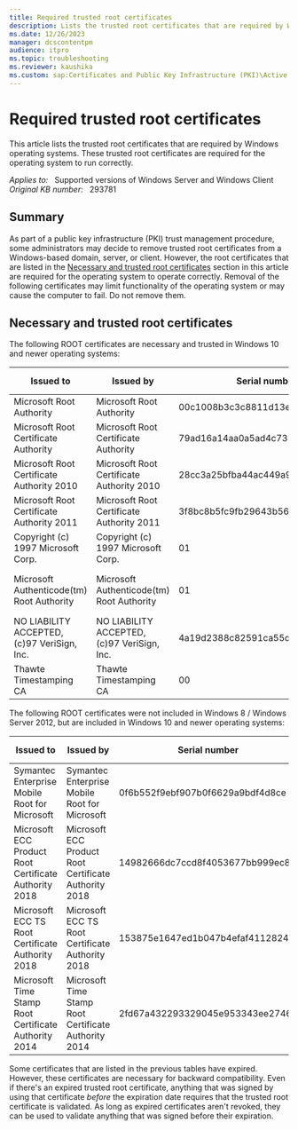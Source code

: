 ```yaml
---
title: Required trusted root certificates
description: Lists the trusted root certificates that are required by Windows operating systems. These trusted root certificates are required for the operating system to run correctly.
ms.date: 12/26/2023
manager: dcscontentpm
audience: itpro
ms.topic: troubleshooting
ms.reviewer: kaushika
ms.custom: sap:Certificates and Public Key Infrastructure (PKI)\Active Directory Certificate Services (ADCS), csstroubleshoot
---
```

# Required trusted root certificates

This article lists the trusted root certificates that are required by Windows operating systems. These trusted root certificates are required for the operating system to run correctly.

_Applies to:_ &nbsp; Supported versions of Windows Server and Windows Client  
_Original KB number:_ &nbsp; 293781

## Summary

As part of a public key infrastructure (PKI) trust management procedure, some administrators may decide to remove trusted root certificates from a Windows-based domain, server, or client. However, the root certificates that are listed in the [Necessary and trusted root certificates](#necessary-and-trusted-root-certificates) section in this article are required for the operating system to operate correctly. Removal of the following certificates may limit functionality of the operating system or may cause the computer to fail. Do not remove them.

## Necessary and trusted root certificates

The following ROOT certificates are necessary and trusted in Windows 10 and newer operating systems:

|Issued to|Issued by|Serial number|Expiration date|Intended purposes|Friendly name|
|---|---|---|---|---|---|
|Microsoft Root Authority|Microsoft Root Authority|00c1008b3c3c8811d13ef663ecdf40|12/31/2020|All|Microsoft Root Authority|
|Microsoft Root Certificate Authority|Microsoft Root Certificate Authority|79ad16a14aa0a5ad4c7358f407132e65|5/9/2021|All|Microsoft Root Certificate Authority|
|Microsoft Root Certificate Authority 2010|Microsoft Root Certificate Authority 2010|28cc3a25bfba44ac449a9b586b4339aa|6/23/2035|All|Microsoft Root Certificate Authority 2010|
|Microsoft Root Certificate Authority 2011|Microsoft Root Certificate Authority 2011|3f8bc8b5fc9fb29643b569d66c42e144|3/22/2036|All|Microsoft Root Certificate Authority 2011|
|Copyright (c) 1997 Microsoft Corp.|Copyright (c) 1997 Microsoft Corp.|01|12/30/1999|Time Stamping|Microsoft Timestamp Root|
|Microsoft Authenticode(tm) Root Authority|Microsoft Authenticode(tm) Root Authority|01|12/31/1999|Secure E-mail, Code Signing|Microsoft Authenticode(tm) Root|
|NO LIABILITY ACCEPTED, (c)97 VeriSign, Inc.|NO LIABILITY ACCEPTED, (c)97 VeriSign, Inc.|4a19d2388c82591ca55d735f155ddca3|1/7/2004|Time Stamping|VeriSign Time Stamping CA|
|Thawte Timestamping CA|Thawte Timestamping CA|00|12/31/2020|Time Stamping|Thawte Timestamping CA|

The following ROOT certificates were not included in Windows 8 / Windows Server 2012, but are included in Windows 10 and newer operating systems:

|Issued to|Issued by|Serial number|Expiration date|Intended purposes|Friendly name|
|---|---|---|---|---|---|
|Symantec Enterprise Mobile Root for Microsoft|Symantec Enterprise Mobile Root for Microsoft|0f6b552f9ebf907b0f6629a9bdf4d8ce|3/14/2032|Code Signing|None|
|Microsoft ECC Product Root Certificate Authority 2018|Microsoft ECC Product Root Certificate Authority 2018|14982666dc7ccd8f4053677bb999ec85|2/27/2043|All|Microsoft ECC Product Root Certificate Authority 2018|
|Microsoft ECC TS Root Certificate Authority 2018|Microsoft ECC TS Root Certificate Authority 2018|153875e1647ed1b047b4efaf41128245|2/27/2043|All|Microsoft ECC TS Root Certificate Authority 2018|
|Microsoft Time Stamp Root Certificate Authority 2014|Microsoft Time Stamp Root Certificate Authority 2014|2fd67a432293329045e953343ee27466|10/22/2039|All|Microsoft Time Stamp Root Certificate Authority 2014|

Some certificates that are listed in the previous tables have expired. However, these certificates are necessary for backward compatibility. Even if there's an expired trusted root certificate, anything that was signed by using that certificate _before_ the expiration date requires that the trusted root certificate is validated. As long as expired certificates aren't revoked, they can be used to validate anything that was signed before their expiration.
